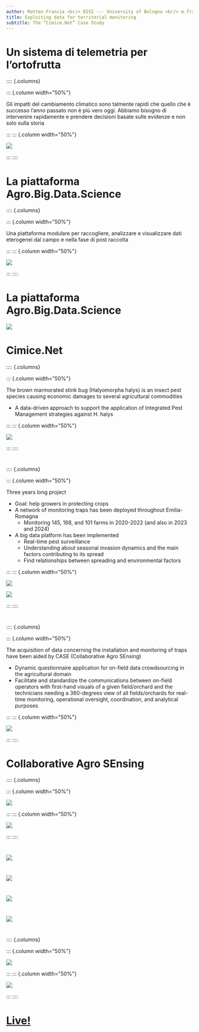 ```yaml
---
author: Matteo Francia <br/> DISI --- University of Bologna <br/> m.francia@unibo.it
title: Exploiting data for territorial monitoring
subtitle: The “Cimice.Net” Case Study
---
```


# Un sistema di telemetria per l’ortofrutta

:::: {.columns}

::: {.column width="50%"}

Gli impatti del cambiamento climatico sono talmente rapidi che quello che è successo l’anno passato non è più vero oggi. Abbiamo bisogno di intervenire rapidamente e prendere decisioni basate sulle evidenze e non solo sulla storia

:::
::: {.column width="50%"}

![](./img/cimice/controlroom.png)

:::
::::

# La piattaforma Agro.Big.Data.Science

:::: {.columns}

::: {.column width="50%"}

Una piattaforma modulare per raccogliere, analizzare e visualizzare dati eterogenei dal campo e nella fase di post raccolta


:::
::: {.column width="50%"}

![](./img/cimice/abds.svg)

:::
::::

# La piattaforma Agro.Big.Data.Science

<img src="./img/cimice/durezza.png" class="center">

# Cimice.Net

:::: {.columns}

::: {.column width="50%"}

The brown marmorated stink bug (Halyomorpha halys) is an insect pest species causing economic damages to several agricultural commodities

- A data-driven approach to support the application of Integrated Pest Management strategies against H. halys

:::
::: {.column width="50%"}

![](./img/cimice/cimice.png)

:::
::::

#

:::: {.columns}

::: {.column width="50%"}

Three years long project

- Goal: help growers in protecting crops
- A network of monitoring traps has been deployed throughout Emilia-Romagna
    - Monitoring 145, 168, and 101 farms in 2020-2022 (and also in 2023 and 2024)
- A big data platform has been implemented
    - Real-time pest surveillance
    - Understanding about seasonal invasion dynamics and the main factors contributing to its spread
    - Find relationships between spreading and environmental factors

:::
::: {.column width="50%"}

![](./img/cimice/trap.png)

![](./img/cimice/timeline.png)

:::
::::

#

:::: {.columns}

::: {.column width="50%"}

The acquisition of data concerning the installation and monitoring of traps have been aided by CASE (Collaborative Agro SEnsing)

- Dynamic questionnaire application for on-field data crowdsourcing in the agricultural domain
- Facilitate and standardize the communications between on-field operators with first-hand visuals of a given field/orchard and the technicians needing a 360-degrees view of all fields/orchards for real-time monitoring, operational oversight, coordination, and analytical purposes


:::
::: {.column width="50%"}

![](./img/cimice/tableau.png)

:::
::::

# Collaborative Agro SEnsing

:::: {.columns}

::: {.column width="50%"}

![](./img/cimice/case1.png)


:::
::: {.column width="50%"}

![](./img/cimice/case2.png)

:::
::::

# 

<img src="./img/cimice/case3.png" class="center">

# 

<img src="./img/cimice/case4.png" class="center">

# 

<img src="./img/cimice/case5.png" class="center">

# 

<img src="./img/cimice/case8.png" class="center">

# 

:::: {.columns}

::: {.column width="50%"}

![](./img/cimice/case6.png)


:::
::: {.column width="50%"}

![](./img/cimice/case7.png)

:::
::::

# [Live!](https://big.csr.unibo.it/cimice/)
